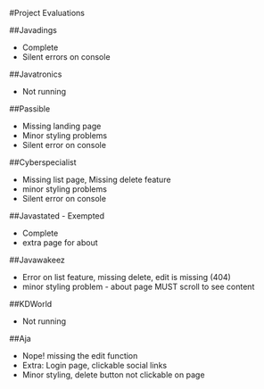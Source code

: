 #Project Evaluations

##Javadings 
- Complete
- Silent errors on console
		  
##Javatronics 
- Not running

##Passible 
- Missing landing page
- Minor styling problems
- Silent error on console
		 
##Cyberspecialist 
- Missing list page, Missing delete feature
- minor styling problems
- Silent error on console
				
##Javastated - Exempted
- Complete
- extra page for about

##Javawakeez 
- Error on list feature, missing delete, edit is missing (404)
- minor styling problem - about page MUST scroll to see content
		   
##KDWorld 
- Not running

##Aja 
- Nope! missing the edit function
- Extra: Login page, clickable social links
- Minor styling, delete button not clickable on page 
		   